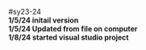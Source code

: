 #sy23-24 <br>
<b>1/5/24 initail version</b> <br>
<b>1/5/24 Updated from file on computer</b> <br>
<b>1/8/24 started visual studio project</b> <br>
